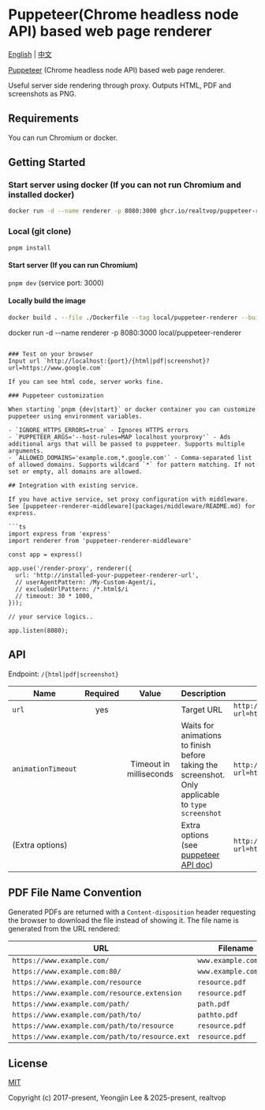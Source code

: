 # Puppeteer(Chrome headless node API) based web page renderer

[English](README.md) | [中文](README.zh.md)

[Puppeteer](https://github.com/GoogleChrome/puppeteer) (Chrome headless node API) based web page renderer.

Useful server side rendering through proxy. Outputs HTML, PDF and screenshots as PNG.

## Requirements
You can run Chromium or docker.

## Getting Started

### Start server using docker (If you can not run Chromium and installed docker)

```bash
docker run -d --name renderer -p 8080:3000 ghcr.io/realtvop/puppeteer-renderer-improved:latest
```

### Local (git clone)

`pnpm install`

#### Start server (If you can run Chromium)
`pnpm dev`
(service port: 3000)

#### Locally build the image

```bash
docker build . --file ./Dockerfile --tag local/puppeteer-renderer --build-arg SCOPE=puppeteer-renderer
```
docker run -d --name renderer -p 8080:3000 local/puppeteer-renderer
```

### Test on your browser
Input url `http://localhost:{port}/{html|pdf|screenshot}?url=https://www.google.com`

If you can see html code, server works fine.

### Puppeteer customization

When starting `pnpm {dev|start}` or docker container you can customize puppeteer using environment variables.

- `IGNORE_HTTPS_ERRORS=true` - Ignores HTTPS errors
- `PUPPETEER_ARGS='--host-rules=MAP localhost yourproxy'` - Ads additional args that will be passed to puppeteer. Supports multiple arguments.
- `ALLOWED_DOMAINS='example.com,*.google.com'` - Comma-separated list of allowed domains. Supports wildcard `*` for pattern matching. If not set or empty, all domains are allowed.

## Integration with existing service.

If you have active service, set proxy configuration with middleware.
See [puppeteer-renderer-middleware](packages/middleware/README.md) for express.

```ts
import express from 'express'
import renderer from 'puppeteer-renderer-middleware'

const app = express()

app.use('/render-proxy', renderer({
  url: 'http://installed-your-puppeteer-renderer-url',
  // userAgentPattern: /My-Custom-Agent/i,
  // excludeUrlPattern: /*.html$/i
  // timeout: 30 * 1000,
}));

// your service logics..

app.listen(8080);
```

## API

Endpoint: `/{html|pdf|screenshot}`

| Name               | Required |          Value          | Description                                                                                                               | Usage                                                                                  |
| ------------------ | :------: | :---------------------: | ------------------------------------------------------------------------------------------------------------------------- | -------------------------------------------------------------------------------------- |
| `url`              |   yes    |                         | Target URL                                                                                                                | `http://puppeteer-renderer/html?url=http://www.google.com`                             |
| `animationTimeout` |          | Timeout in milliseconds | Waits for animations to finish before taking the screenshot. Only applicable to `type` `screenshot`                       | `http://puppeteer-renderer/screenshot?url=http://www.google.com&animationTimeout=3000` |
| (Extra options)    |          |                         | Extra options (see [puppeteer API doc](https://github.com/GoogleChrome/puppeteer/blob/v1.1.0/docs/api.md#pagepdfoptions)) | `http://puppeteer-renderer/pdf?url=http://www.google.com&scale=2`                      |

## PDF File Name Convention

Generated PDFs are returned with a `Content-disposition` header requesting the browser to download the file instead of showing it.
The file name is generated from the URL rendered:

| URL                                            | Filename              |
| ---------------------------------------------- | --------------------- |
| `https://www.example.com/`                     | `www.example.com.pdf` |
| `https://www.example.com:80/`                  | `www.example.com.pdf` |
| `https://www.example.com/resource`             | `resource.pdf`        |
| `https://www.example.com/resource.extension`   | `resource.pdf`        |
| `https://www.example.com/path/`                | `path.pdf`            |
| `https://www.example.com/path/to/`             | `pathto.pdf`          |
| `https://www.example.com/path/to/resource`     | `resource.pdf`        |
| `https://www.example.com/path/to/resource.ext` | `resource.pdf`        |


## License

[MIT](http://opensource.org/licenses/MIT)

Copyright (c) 2017-present, Yeongjin Lee & 2025-present, realtvop
